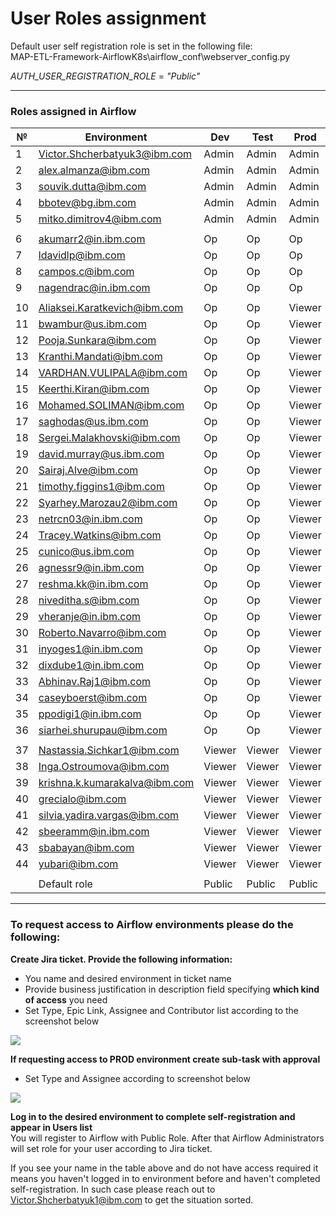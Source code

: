 # User Roles assignment

Default user self registration role is set in the following file:\
MAP-ETL-Framework-AirflowK8s\airflow_conf\webserver_config.py

_AUTH_USER_REGISTRATION_ROLE_ = _"Public"_

---
### Roles assigned in Airflow
| № | Environment |	Dev | Test | Prod |
| --- | --- | --- | --- | --- |
| 1 | Victor.Shcherbatyuk3@ibm.com | Admin | Admin | Admin |
| 2 | alex.almanza@ibm.com | Admin | Admin | Admin |
| 3 | souvik.dutta@ibm.com | Admin | Admin | Admin |
| 4 | bbotev@bg.ibm.com | Admin | Admin | Admin |
| 5 | mitko.dimitrov4@ibm.com | Admin | Admin | Admin |
| | | | | |
| 6 | akumarr2@in.ibm.com | Op | Op | Op |
| 7 | ldavidlp@ibm.com | Op | Op | Op |
| 8 | campos.c@ibm.com | Op | Op | Op |
| 9 | nagendrac@in.ibm.com | Op | Op | Op |
| | | | | |
| 10 | Aliaksei.Karatkevich@ibm.com | Op | Op | Viewer |
| 11 | bwambur@us.ibm.com | Op | Op | Viewer |
| 12 | Pooja.Sunkara@ibm.com | Op | Op | Viewer |
| 13 | Kranthi.Mandati@ibm.com | Op | Op | Viewer |
| 14 | VARDHAN.VULIPALA@ibm.com | Op | Op | Viewer |
| 15 | Keerthi.Kiran@ibm.com | Op | Op | Viewer |
| 16 | Mohamed.SOLIMAN@ibm.com | Op | Op | Viewer |
| 17 | saghodas@us.ibm.com | Op | Op | Viewer |
| 18 | Sergei.Malakhovski@ibm.com | Op | Op | Viewer |
| 19 | david.murray@us.ibm.com | Op | Op | Viewer |
| 20 | Sairaj.Alve@ibm.com | Op | Op | Viewer |
| 21 | timothy.figgins1@ibm.com | Op | Op | Viewer |
| 22 | Syarhey.Marozau2@ibm.com | Op | Op | Viewer |
| 23 | netrcn03@in.ibm.com | Op | Op | Viewer |
| 24 | Tracey.Watkins@ibm.com | Op | Op | Viewer |
| 25 | cunico@us.ibm.com | Op | Op | Viewer |
| 26 | agnessr9@in.ibm.com | Op | Op | Viewer |
| 27 | reshma.kk@in.ibm.com | Op | Op | Viewer |
| 28 | niveditha.s@ibm.com | Op | Op | Viewer |
| 29 | vheranje@in.ibm.com | Op | Op | Viewer |
| 30 | Roberto.Navarro@ibm.com | Op | Op | Viewer |
| 31 | inyoges1@in.ibm.com | Op | Op | Viewer |
| 32 | dixdube1@in.ibm.com | Op | Op | Viewer |
| 33 | Abhinav.Raj1@ibm.com | Op | Op | Viewer |
| 34 | caseyboerst@ibm.com | Op | Op | Viewer |
| 35 | ppodigi1@in.ibm.com | Op | Op | Viewer |
| 36 | siarhei.shurupau@ibm.com | Op | Op | Viewer |
| | | | | |
| 37 | Nastassia.Sichkar1@ibm.com | Viewer | Viewer | Viewer |
| 38 | Inga.Ostroumova@ibm.com | Viewer | Viewer | Viewer |
| 39 | krishna.k.kumarakalva@ibm.com | Viewer | Viewer | Viewer |
| 40 | grecialo@ibm.com | Viewer | Viewer | Viewer |
| 41 | silvia.yadira.vargas@ibm.com | Viewer | Viewer | Viewer |
| 42 | sbeeramm@in.ibm.com | Viewer | Viewer | Viewer |
| 43 | sbabayan@ibm.com | Viewer | Viewer | Viewer |
| 44 | yubari@ibm.com | Viewer | Viewer | Viewer |
| | | | | |
| | Default role | Public | Public | Public |

---
### To request access to Airflow environments please do the following:

**Create Jira ticket. Provide the following information:**
- You name and desired environment in ticket name
- Provide business justification in description field specifying **which kind of access** you need
- Set Type, Epic Link, Assignee and Contributor list according to the screenshot below

<img src="https://github.ibm.com/CIO-MAP/MAP-ETL-Framework-AirflowK8s/blob/master/docs/pics/3_1.jpg">

**If requesting access to PROD environment create sub-task with approval**
- Set Type and Assignee according to screenshot below

<img src="https://github.ibm.com/CIO-MAP/MAP-ETL-Framework-AirflowK8s/blob/master/docs/pics/3_2.jpg">

**Log in to the desired environment to complete self-registration and appear in Users list**\
You will register to Airflow with Public Role. After that Airflow Administrators will set role for your user according to Jira ticket.

If you see your name in the table above and do not have access required it means you haven't logged in to environment before and haven't completed self-registration. In such case please reach out to Victor.Shcherbatyuk1@ibm.com to get the situation sorted.
